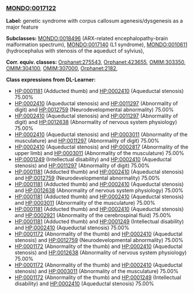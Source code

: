
### [MONDO:0017122](http://purl.obolibrary.org/obo/MONDO_0017122)
**Label:** genetic syndrome with corpus callosum agenesis/dysgenesis as a major feature

**Subclasses:** [MONDO:0018496](http://purl.obolibrary.org/obo/MONDO_0018496) (ARX-related encephalopathy-brain malformation spectrum), [MONDO:0017140](http://purl.obolibrary.org/obo/MONDO_0017140) (L1 syndrome), [MONDO:0010611](http://purl.obolibrary.org/obo/MONDO_0010611) (hydrocephalus with stenosis of the aqueduct of sylvius), 

**Corr. equiv. classes:** [Orphanet:275543](http://www.orpha.net/ORDO/Orphanet_275543), [Orphanet:423655](http://www.orpha.net/ORDO/Orphanet_423655), [OMIM:303350](http://purl.obolibrary.org/obo/OMIM_303350), [OMIM:304100](http://purl.obolibrary.org/obo/OMIM_304100), [OMIM:307000](http://purl.obolibrary.org/obo/OMIM_307000), [Orphanet:2182](http://www.orpha.net/ORDO/Orphanet_2182), 

**Class expressions from DL-Learner:**

- [HP:0001181](http://purl.obolibrary.org/obo/HP_0001181) (Adducted thumb) and [HP:0002410](http://purl.obolibrary.org/obo/HP_0002410) (Aqueductal stenosis) 75.00%
- [HP:0002410](http://purl.obolibrary.org/obo/HP_0002410) (Aqueductal stenosis) and [HP:0011297](http://purl.obolibrary.org/obo/HP_0011297) (Abnormality of digit) and [HP:0012759](http://purl.obolibrary.org/obo/HP_0012759) (Neurodevelopmental abnormality) 75.00%
- [HP:0002410](http://purl.obolibrary.org/obo/HP_0002410) (Aqueductal stenosis) and [HP:0011297](http://purl.obolibrary.org/obo/HP_0011297) (Abnormality of digit) and [HP:0012638](http://purl.obolibrary.org/obo/HP_0012638) (Abnormality of nervous system physiology) 75.00%
- [HP:0002410](http://purl.obolibrary.org/obo/HP_0002410) (Aqueductal stenosis) and [HP:0003011](http://purl.obolibrary.org/obo/HP_0003011) (Abnormality of the musculature) and [HP:0011297](http://purl.obolibrary.org/obo/HP_0011297) (Abnormality of digit) 75.00%
- [HP:0002410](http://purl.obolibrary.org/obo/HP_0002410) (Aqueductal stenosis) and [HP:0002817](http://purl.obolibrary.org/obo/HP_0002817) (Abnormality of the upper limb) and [HP:0003011](http://purl.obolibrary.org/obo/HP_0003011) (Abnormality of the musculature) 75.00%
- [HP:0001249](http://purl.obolibrary.org/obo/HP_0001249) (Intellectual disability) and [HP:0002410](http://purl.obolibrary.org/obo/HP_0002410) (Aqueductal stenosis) and [HP:0011297](http://purl.obolibrary.org/obo/HP_0011297) (Abnormality of digit) 75.00%
- [HP:0001181](http://purl.obolibrary.org/obo/HP_0001181) (Adducted thumb) and [HP:0002410](http://purl.obolibrary.org/obo/HP_0002410) (Aqueductal stenosis) and [HP:0012759](http://purl.obolibrary.org/obo/HP_0012759) (Neurodevelopmental abnormality) 75.00%
- [HP:0001181](http://purl.obolibrary.org/obo/HP_0001181) (Adducted thumb) and [HP:0002410](http://purl.obolibrary.org/obo/HP_0002410) (Aqueductal stenosis) and [HP:0012638](http://purl.obolibrary.org/obo/HP_0012638) (Abnormality of nervous system physiology) 75.00%
- [HP:0001181](http://purl.obolibrary.org/obo/HP_0001181) (Adducted thumb) and [HP:0002410](http://purl.obolibrary.org/obo/HP_0002410) (Aqueductal stenosis) and [HP:0003011](http://purl.obolibrary.org/obo/HP_0003011) (Abnormality of the musculature) 75.00%
- [HP:0001181](http://purl.obolibrary.org/obo/HP_0001181) (Adducted thumb) and [HP:0002410](http://purl.obolibrary.org/obo/HP_0002410) (Aqueductal stenosis) and [HP:0002921](http://purl.obolibrary.org/obo/HP_0002921) (Abnormality of the cerebrospinal fluid) 75.00%
- [HP:0001181](http://purl.obolibrary.org/obo/HP_0001181) (Adducted thumb) and [HP:0001249](http://purl.obolibrary.org/obo/HP_0001249) (Intellectual disability) and [HP:0002410](http://purl.obolibrary.org/obo/HP_0002410) (Aqueductal stenosis) 75.00%
- [HP:0001172](http://purl.obolibrary.org/obo/HP_0001172) (Abnormality of the thumb) and [HP:0002410](http://purl.obolibrary.org/obo/HP_0002410) (Aqueductal stenosis) and [HP:0012759](http://purl.obolibrary.org/obo/HP_0012759) (Neurodevelopmental abnormality) 75.00%
- [HP:0001172](http://purl.obolibrary.org/obo/HP_0001172) (Abnormality of the thumb) and [HP:0002410](http://purl.obolibrary.org/obo/HP_0002410) (Aqueductal stenosis) and [HP:0012638](http://purl.obolibrary.org/obo/HP_0012638) (Abnormality of nervous system physiology) 75.00%
- [HP:0001172](http://purl.obolibrary.org/obo/HP_0001172) (Abnormality of the thumb) and [HP:0002410](http://purl.obolibrary.org/obo/HP_0002410) (Aqueductal stenosis) and [HP:0003011](http://purl.obolibrary.org/obo/HP_0003011) (Abnormality of the musculature) 75.00%
- [HP:0001172](http://purl.obolibrary.org/obo/HP_0001172) (Abnormality of the thumb) and [HP:0001249](http://purl.obolibrary.org/obo/HP_0001249) (Intellectual disability) and [HP:0002410](http://purl.obolibrary.org/obo/HP_0002410) (Aqueductal stenosis) 75.00%


